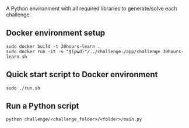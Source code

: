 A Python environment with all required libraries to generate/solve each challenge.

## Docker environment setup

```
sudo docker build -t 30hours-learn .
sudo docker run -it -v "$(pwd)"/../challenge:/app/challenge 30hours-learn sh
```

## Quick start script to Docker environment

```
sudo ./run.sh
```

## Run a Python script

```
python challenge/<challenge_folder>/<folder>/main.py
```


